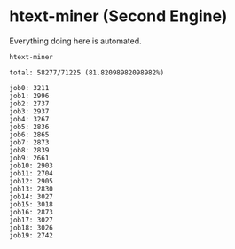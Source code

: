 # htext-miner (Second Engine)

Everything doing here is automated.

```
htext-miner

total: 58277/71225 (81.82098982098982%)

job0: 3211
job1: 2996
job2: 2737
job3: 2937
job4: 3267
job5: 2836
job6: 2865
job7: 2873
job8: 2839
job9: 2661
job10: 2903
job11: 2704
job12: 2905
job13: 2830
job14: 3027
job15: 3018
job16: 2873
job17: 3027
job18: 3026
job19: 2742
```